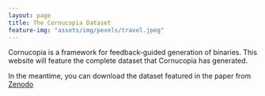 ```yaml
---
layout: page
title: The Cornucopia Dataset
feature-img: "assets/img/pexels/travel.jpeg"
---
```


Cornucopia is a framework for feedback-guided generation of binaries. This website will feature the complete dataset that Cornucopia has generated.

In the meantime, you can download the dataset featured in the paper from [Zenodo](https://doi.org/10.5281/zenodo.7039858)
